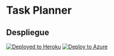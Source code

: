 # Task Planner


## Despliegue

[![Deployed to Heroku](https://www.herokucdn.com/deploy/button.png)](https://ietaskplanner.herokuapp.com)
[![Deploy to Azure](https://aka.ms/deploytoazurebutton)](https://ietaskplanner.azurewebsites.net)

